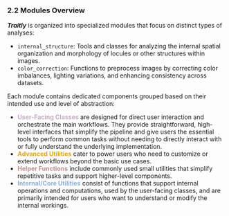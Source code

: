 ### 2.2 Modules Overview

***Traitly*** is organized into specialized modules that focus on distinct types of analyses:
- `internal_structure`: Tools and classes for analyzing the internal spatial organization and morphology of locules or other structures within images.
- `color_correction`: Functions to preprocess images by correcting color imbalances, lighting variations, and enhancing consistency across datasets.

Each module contains dedicated components grouped based on their intended use and level of abstraction:

* <span style="color:#c3adc4; font-weight:bold;">User-Facing Classes</span> are designed for direct user interaction and orchestrate the main workflows. They provide straightforward, high-level interfaces that simplify the pipeline and give users the essential tools to perform common tasks without needing to directly interact with or fully understand the underlying implementation.
* <span style="color:#DAA520; font-weight:bold;">Advanced Utilities</span> cater to power users who need to customize or extend workflows beyond the basic use cases.
* <span style="color:#BC8F8F; font-weight:bold;">Helper Functions</span> include commonly used small utilities that simplify repetitive tasks and support higher-level components.
* <span style="color:#8fadd7; font-weight:bold;">Internal/Core Utilities</span> consist of functions that support internal operations and computations, used by the user-facing classes, and are primarily intended for users who want to understand or modify the internal workings.

<br>